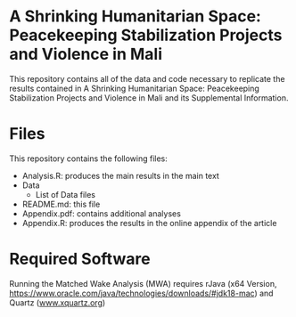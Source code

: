 # A Shrinking Humanitarian Space: Peacekeeping Stabilization Projects and Violence in Mali


This repository contains all of the data and code necessary to replicate the results contained in A Shrinking Humanitarian Space: Peacekeeping Stabilization Projects and Violence in Mali and its Supplemental Information.

# Files

This repository contains the following files:

- Analysis.R: produces the main results in the main text
- Data
    - List of Data files       
- README.md: this file
- Appendix.pdf: contains additional analyses
- Appendix.R: produces the results in the online appendix of the article


# Required Software

Running the Matched Wake Analysis (MWA) requires rJava (x64 Version, https://www.oracle.com/java/technologies/downloads/#jdk18-mac) and Quartz (www.xquartz.org)
